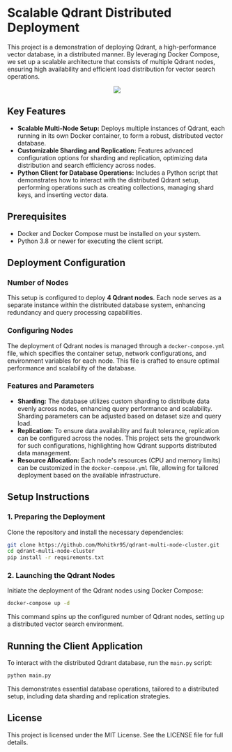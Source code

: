 # Scalable Qdrant Distributed Deployment

This project is a demonstration of deploying Qdrant, a high-performance vector database, in a distributed manner. By leveraging Docker Compose, we set up a scalable architecture that consists of multiple Qdrant nodes, ensuring high availability and efficient load distribution for vector search operations.

<p align="center">
  <img src="https://qdrant.tech/images/logo_with_text.svg">
</p>

## Key Features

- **Scalable Multi-Node Setup:** Deploys multiple instances of Qdrant, each running in its own Docker container, to form a robust, distributed vector database.
- **Customizable Sharding and Replication:** Features advanced configuration options for sharding and replication, optimizing data distribution and search efficiency across nodes.
- **Python Client for Database Operations:** Includes a Python script that demonstrates how to interact with the distributed Qdrant setup, performing operations such as creating collections, managing shard keys, and inserting vector data.

## Prerequisites

- Docker and Docker Compose must be installed on your system.
- Python 3.8 or newer for executing the client script.

## Deployment Configuration

### Number of Nodes

This setup is configured to deploy **4 Qdrant nodes**. Each node serves as a separate instance within the distributed database system, enhancing redundancy and query processing capabilities.

### Configuring Nodes

The deployment of Qdrant nodes is managed through a `docker-compose.yml` file, which specifies the container setup, network configurations, and environment variables for each node. This file is crafted to ensure optimal performance and scalability of the database.

### Features and Parameters

- **Sharding:** The database utilizes custom sharding to distribute data evenly across nodes, enhancing query performance and scalability. Sharding parameters can be adjusted based on dataset size and query load.
- **Replication:** To ensure data availability and fault tolerance, replication can be configured across the nodes. This project sets the groundwork for such configurations, highlighting how Qdrant supports distributed data management.
- **Resource Allocation:** Each node's resources (CPU and memory limits) can be customized in the `docker-compose.yml` file, allowing for tailored deployment based on the available infrastructure.

## Setup Instructions

### 1. Preparing the Deployment

Clone the repository and install the necessary dependencies:

```bash
git clone https://github.com/Mohitkr95/qdrant-multi-node-cluster.git
cd qdrant-multi-node-cluster
pip install -r requirements.txt
```

### 2. Launching the Qdrant Nodes

Initiate the deployment of the Qdrant nodes using Docker Compose:

```bash
docker-compose up -d
```

This command spins up the configured number of Qdrant nodes, setting up a distributed vector search environment.

## Running the Client Application

To interact with the distributed Qdrant database, run the `main.py` script:

```bash
python main.py
```

This demonstrates essential database operations, tailored to a distributed setup, including data sharding and replication strategies.

## License

This project is licensed under the MIT License. See the LICENSE file for full details.
